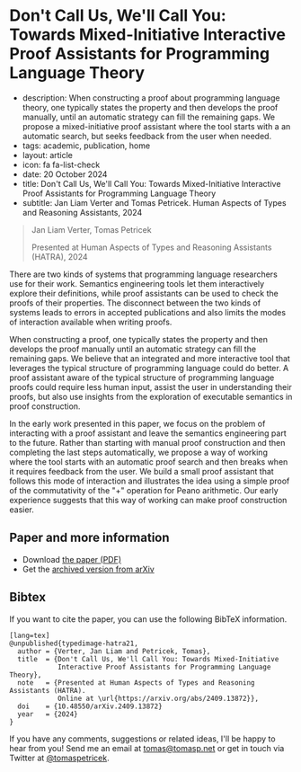 # Don't Call Us, We'll Call You: Towards Mixed-Initiative Inte&shy;ractive Proof Assistants for Programming Language Theory

 - description: When constructing a proof about programming language theory, one typically states
     the property and then develops the proof manually, until an automatic strategy can fill the
     remaining gaps. We propose a mixed-initiative proof assistant where the tool starts with a
     an automatic search, but seeks feedback from the user when needed.
 - tags: academic, publication, home
 - layout: article
 - icon: fa fa-list-check
 - date: 20 October 2024
 - title: Don't Call Us, We'll Call You: Towards Mixed-Initiative Interactive Proof Assistants for Programming Language Theory
 - subtitle: Jan Liam Verter and Tomas Petricek. Human Aspects of Types and Reasoning Assistants, 2024

> Jan Liam Verter, Tomas Petricek
>
> Presented at Human Aspects of Types and Reasoning Assistants (HATRA), 2024

There are two kinds of systems that programming language researchers use for their work.
Semantics engineering tools let them interactively explore their definitions, while proof
assistants can be used to check the proofs of their properties. The disconnect between the two
kinds of systems leads to errors in accepted publications and also limits the modes of interaction
available when writing proofs.

When constructing a proof, one typically states the property and then develops the proof manually
until an automatic strategy can fill the remaining gaps. We believe that an integrated and more
interactive tool that leverages the typical structure of programming language could do better. A
proof assistant aware of the typical structure of programming language proofs could require less
human input, assist the user in understanding their proofs, but also use insights from the
exploration of executable semantics in proof construction.

In the early work presented in this paper, we focus on the problem of interacting with a proof
assistant and leave the semantics engineering part to the future. Rather than starting with manual
proof construction and then completing the last steps automatically, we propose a way of working
where the tool starts with an automatic proof search and then breaks when it requires feedback from
the user. We build a small proof assistant that follows this mode of interaction and illustrates
the idea using a simple proof of the commutativity of the "+" operation for Peano arithmetic. Our
early experience suggests that this way of working can make proof construction easier.

## Paper and more information

 - Download [the paper (PDF)](paper.pdf)
 - Get the [archived version from arXiv](https://arxiv.org/abs/2409.13872)

## <a id="cite">Bibtex</a>
If you want to cite the paper, you can use the following BibTeX information.

    [lang=tex]
    @unpublished{typedimage-hatra21,
      author = {Verter, Jan Liam and Petricek, Tomas},
      title  = {Don't Call Us, We'll Call You: Towards Mixed-Initiative
                Interactive Proof Assistants for Programming Language Theory},
      note   = {Presented at Human Aspects of Types and Reasoning Assistants (HATRA).
                Online at \url{https://arxiv.org/abs/2409.13872}},
      doi    = {10.48550/arXiv.2409.13872}
      year   = {2024}
    }

If you have any comments, suggestions or related ideas, I'll be happy to
hear from you! Send me an email at [tomas@tomasp.net](mailto:tomas@tomasp.net)
or get in touch via Twitter at [@tomaspetricek](http://twitter.com/tomaspetricek).
